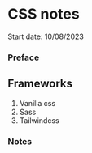 # CSS notes

Start date: 10/08/2023

### Preface

## Frameworks

1. Vanilla css
2. Sass
3. Tailwindcss

### Notes
